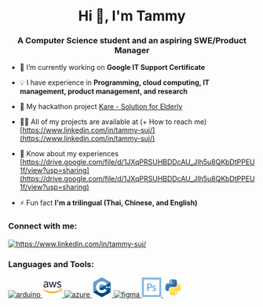<h1 align="center">Hi 👋, I'm Tammy</h1>
<h3 align="center">A Computer Science student and an aspiring SWE/Product Manager</h3>

- 🌱 I’m currently working on **Google IT Support Certificate**

- 💡 I have experience in **Programming, cloud computing, IT management, product management, and research**

- 🤝 My hackathon project [Kare - Solution for Elderly](https://devpost.com/software/kare-solutions-for-elderly?ref_content=my-projects-tab&ref_feature=my_projects#)

- 👨‍💻 All of my projects are available at (+ How to reach me) [https://www.linkedin.com/in/tammy-suj/](https://www.linkedin.com/in/tammy-suj/)

- 📄 Know about my experiences [https://drive.google.com/file/d/1JXqPRSUHBDDcAU_JIh5u8QKbDtPPEU1f/view?usp=sharing](https://drive.google.com/file/d/1JXqPRSUHBDDcAU_JIh5u8QKbDtPPEU1f/view?usp=sharing)

- ⚡ Fun fact **I'm a trilingual (Thai, Chinese, and English)**

<h3 align="left">Connect with me:</h3>
<p align="left">
<a href="https://linkedin.com/in/https://www.linkedin.com/in/tammy-suj/" target="blank"><img align="center" src="https://raw.githubusercontent.com/rahuldkjain/github-profile-readme-generator/master/src/images/icons/Social/linked-in-alt.svg" alt="https://www.linkedin.com/in/tammy-suj/" height="30" width="40" /></a>
</p>

<h3 align="left">Languages and Tools:</h3>
<p align="left"> <a href="https://www.arduino.cc/" target="_blank" rel="noreferrer"> <img src="https://cdn.worldvectorlogo.com/logos/arduino-1.svg" alt="arduino" width="40" height="40"/> </a> <a href="https://aws.amazon.com" target="_blank" rel="noreferrer"> <img src="https://raw.githubusercontent.com/devicons/devicon/master/icons/amazonwebservices/amazonwebservices-original-wordmark.svg" alt="aws" width="40" height="40"/> </a> <a href="https://azure.microsoft.com/en-in/" target="_blank" rel="noreferrer"> <img src="https://www.vectorlogo.zone/logos/microsoft_azure/microsoft_azure-icon.svg" alt="azure" width="40" height="40"/> </a> <a href="https://www.w3schools.com/cpp/" target="_blank" rel="noreferrer"> <img src="https://raw.githubusercontent.com/devicons/devicon/master/icons/cplusplus/cplusplus-original.svg" alt="cplusplus" width="40" height="40"/> </a> <a href="https://www.figma.com/" target="_blank" rel="noreferrer"> <img src="https://www.vectorlogo.zone/logos/figma/figma-icon.svg" alt="figma" width="40" height="40"/> </a> <a href="https://www.photoshop.com/en" target="_blank" rel="noreferrer"> <img src="https://raw.githubusercontent.com/devicons/devicon/master/icons/photoshop/photoshop-line.svg" alt="photoshop" width="40" height="40"/> </a> <a href="https://www.python.org" target="_blank" rel="noreferrer"> <img src="https://raw.githubusercontent.com/devicons/devicon/master/icons/python/python-original.svg" alt="python" width="40" height="40"/> </a> </p>

